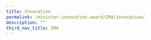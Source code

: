 ```yaml
---
title: Innovation
permalink: /minister-innovation-award/IM4/innovation/
description: ""
third_nav_title: IM4
---
```

